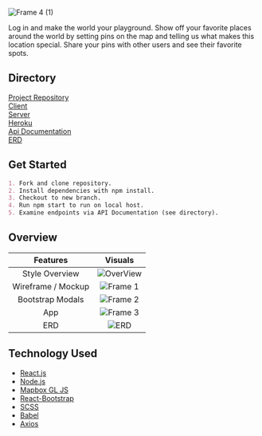 ![Frame 4 (1)](https://user-images.githubusercontent.com/74627896/142481219-b9a2b503-2850-44d6-a461-a13e75f255c8.png)

Log in and make the world your playground. Show off your favorite places around the world by setting pins on the map and telling us what makes this location special. Share your pins with other users and see their favorite spots. 

## Directory

[Project Repository](https://github.com/ProjectPlayGroundLHA)<br />
[Client](https://projectplaygroundlha.github.io/PlayGroundClient/)<br />
[Server](https://github.com/ProjectPlayGroundLHA/PlayGroundApi)<br />
[Heroku](https://mysterious-plains-31294.herokuapp.com/)<br />
[Api Documentation](/ApiDocumentation.md)<br />
[ERD](https://i.imgur.com/G1oDzFW.png)

## Get Started

```md
1. Fork and clone repository.
2. Install dependencies with npm install.
3. Checkout to new branch.
4. Run npm start to run on local host.
5. Examine endpoints via API Documentation (see directory).
```

## Overview

Features                     |     Visuals
:---------------------------:|:-----------------------:
Style Overview  |  ![OverView](https://user-images.githubusercontent.com/74627896/142478989-b9225bad-a2f4-40a9-a31e-0992f43c32d1.png)
Wireframe / Mockup  |  ![Frame 1](https://user-images.githubusercontent.com/74627896/142479994-67bff2ed-8a6d-4114-ab83-35652e20aa0d.png)
Bootstrap Modals  |  ![Frame 2](https://user-images.githubusercontent.com/74627896/142478952-2d7b4e10-ec72-4452-b6b4-ae28d50504bb.png)
App  |  ![Frame 3](https://user-images.githubusercontent.com/74627896/142479935-522caa36-ee85-4485-b29d-a7b8e44221dc.png)
ERD  |  ![ERD](https://i.imgur.com/G1oDzFW.png)


## Technology Used
- [React.js](https://reactjs.org/)
- [Node.js](npmjs.com)
- [Mapbox GL JS](https://docs.mapbox.com/mapbox-gl-js/)
- [React-Bootstrap](https://react-bootstrap.github.io/)
- [SCSS](https://sass-lang.com/)
- [Babel](https://babeljs.io/docs/en/babel-node)
- [Axios](https://www.npmjs.com/package/react-axios)
